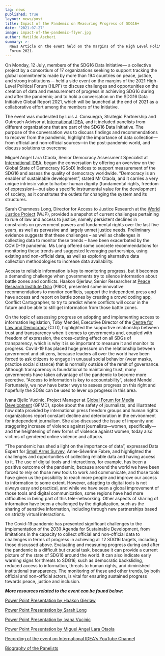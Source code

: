 ```yaml
---
tag: news
published: true
layout: news/post
title: Impact of the Pandemic on Measuring Progress of SDG16+
date: '2021-07-27'
image: impact-of-the-pandemic-flyer.jpg
author: Matilde Ascheri
summary: >-
  News Article on the event held on the margins of the High Level Political
  Forum 2021.
---
```

On Monday, 12 July, members of the SDG16 Data Initiative— a collective project by a consortium of 17 organizations seeking to support tracking the global commitments made by more than 194 countries on peace, justice, and strong institutions— held a side event on the margins of the 2021 High-Level Political Forum (HLPF) to discuss challenges and opportunities on the creation of data and measurement of progress in achieving SDG16 during and after the pandemic; and to hold a conversation on the SDG16 Data Initiative Global Report 2021, which will be launched at the end of 2021 as a collaborative effort among the members of the Initiative.

The event was moderated by Luis J. Consuegra, Strategic Partnership and Outreach Advisor at [International IDEA](http://www.idea.int), and it included panelists from different organizations that are part of the SDG16 Data Initiative. The purpose of the conversation was to discuss findings and recommendations to recover from the pandemic, highlight the importance of data collection—from official and non-official sources—in the post-pandemic world, and discuss solutions to overcome 

Miguel Angel Lara Otaola, Senior Democracy Assessment Specialist at [International IDEA](http://www.idea.int), began the conversation by offering an overview on the Global State of Democracy (GSoD) Indices to support measurement of the SDG16 and assess the quality of democracy worldwide. “Democracy is an enabler of sustainable development”, stated Mr Otaola, and it carries a very unique intrinsic value to harbor human dignity (fundamental rights, freedom of expression)—but also a specific instrumental value for the development of society, as it constitutes the outlets for changing the system and its structures.

Sarah Chamness Long, Director for Access to Justice Research at the [World Justice Project](http://worldjusticeproject.org) (WJP), provided a snapshot of current challenges pertaining to rule of law and access to justice, namely persistent declines in constraints on government powers and fundamental rights over the last five years, as well as pervasive and largely unmet justice needs. Preliminary evidence suggests that these challenges – as well as challenges in collecting data to monitor these trends – have been exacerbated by the COVID-19 pandemic. Ms Long offered some concrete recommendations for monitoring these trends and suggested leveraging partnerships, using existing and non-official data, as well as exploring alternative data collection methodologies to increase data availability.

Access to reliable information is key to monitoring progress, but it becomes a demanding challenge when governments try to silence information about battle zones and conflicts. Haakon Gjerløw, Senior Researcher at [Peace Research Institute Oslo](http://www.prio.org) (PRIO), presented some innovative recommendations to monitor conflicts, support the independent press and have access and report on battle zones by creating a crowd coding app, Conflict Cartographer, to try to predict where conflicts will occur in the future and be able to still get information from those battle zones.

On the topic of assessing progress on adopting and implementing access to information legislation, Toby Mendel, Executive Director of the [Centre for Law and Democracy](http://www.law-democracy.org) (CLD), highlighted the supportive relationship between trust and transparency when it comes to governments and, coupled with freedom of expression, the cross-cutting effect on all SDGs of transparency, which is why it is so important to measure it and monitor its progress. Covid-19 has placed huge pressure on the relationship between government and citizens, because leaders all over the world have been forced to ask citizens to engage in unusual social behavior (wear masks, practice social distance) that is normally outside of the remit of governance. Although transparency is foundational to maintaining trust, many governments have taken advantage of the pandemic to become more secretive. “Access to information is key to accountability”, stated Mendel. Fortunately, we now have better ways to assess progress on this right and hopefully the SDGs can be used to lever up progress in this area.

Ivana Bjelic Vucinic, Project Manager at [Global Forum for Media Development](http://www.gfmd.info) (GFMD), spoke about the safety of journalists, and illustrated how data provided by international press freedom groups and human rights organizations report constant decline and deterioration in the environment for independent journalism. She also discussed the issue of impunity and staggering increase of violence against journalists—women, specifically—and the heightening of new forms of violence against women, today also victims of gendered online violence and attacks.

“The pandemic has shed a light on the importance of data”, expressed Data Expert for [Small Arms Survey](http://www.smallarmssurvey.org), Anne-Séverine Fabre, and highlighted the challenges and opportunities of collecting reliable data and having access to it. The use of digital tools and interactions, for example, has been a positive outcome of the pandemic, because around the world we have been forced to rely on those new tools to work and communicate, and those tools have given us the possibility to reach more people and improve our access to information to some extent. However, adapting to digital tools is not always easy and practical, and while we have seen a global improvement of those tools and digital communication, some regions have had more difficulties in being part of this tele-networking. Other aspects of sharing of information have been a challenged by the digitalization, such as the sharing of sensitive information, including through new partnerships based on strictly virtual interactions.

The Covid-19 pandemic has presented significant challenges to the implementation of the 2030 Agenda for Sustainable Development, from limitations in the capacity to collect official and non-official data to challenges in terms of progress in achieving all 12 SDG16 targets, including those discussed above. Evaluating and measuring progress during and after the pandemic is a difficult but crucial task, because it can provide a current picture of the state of SDG16 around the world. It can also indicate early warning signs for threats to SDG16, such as democratic backsliding, reduced access to information, threats to human rights, and diminished institutional transparency. The monitoring of these and other trends, by both official and non-official actors, is vital for ensuring sustained progress towards peace, justice and inclusion.  
 
  
  
  
  
**_More resources related to the event can be found below:_**

[Power Point Presentation by Haakon Gjerløw](https://www.idea.int/sites/default/files/news/news-pdfs/Haakon%20PPT.pptx)

[Power Point Presentation by Sarah Long](https://www.idea.int/sites/default/files/news/news-pdfs/Sarah%20PPT.pdf)

[Power Point Presentation by Ivana Vucinic](https://www.idea.int/sites/default/files/news/news-pdfs/Ivana%20PPT.pptx)

[Power Point Presentation by Miguel Angel Lara Otaola](https://www.idea.int/sites/default/files/SDG16%20and%20GSoD%20Indices%2012%20July.pptx)

[Recording of the event on International IDEA's YouTube Channel](https://www.youtube.com/watch?v=_j2z5erFIq0&t=204s)

[Biography of the Panelists](https://www.idea.int/sites/default/files/news/news-pdfs/HLPF%202021%20Panelists%27%20Bios.pdf)
